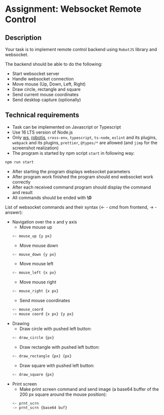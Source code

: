 # Assignment: Websocket Remote Control

## Description

Your task is to implement remote control backend using `RobotJS` library and websocket.

The backend should be able to do the following:

- Start websocket server
- Handle websocket connection
- Move mouse (Up, Down, Left, Right)
- Draw circle, rectangle and square  
- Send current mouse coordinates
- Send desktop capture (optionally)

## Technical requirements

- Task can be implemented on Javascript or Typescript
- Use 16 LTS version of Node.js
- Only [ws](https://www.npmjs.com/package/ws), [robotjs](https://www.npmjs.com/package/robotjs), `cross-env`, `typescript`, `ts-node`, `eslint` and its plugins, `webpack` and its plugins, `prettier`, `@types/*` are allowed (and `jimp` for the screenshot realization)
- The program is started by npm script `start` in following way:
```bash
npm run start 
```
- After starting the program displays websocket parameters
- After program work finished the program should end websocket work correctly  
- After each received command program should display the command and result
- All commands should be ended with **\0**

List of websocket commands and their syntax (<- - cmd from frontend, -> - answer):
- Navigation over the x and y axis
    - Move mouse up
    ```bash
    <- mouse_up {y px}
    ```
    - Move mouse down
    ```bash
    <- mouse_down {y px}
    ```
    - Move mouse left
    ```bash
    <- mouse_left {x px}
    ```
    - Move mouse right
    ```bash
    <- mouse_right {x px}
    ```
    - Send mouse coordinates
    ```bash
    <- mouse_coord
    -> mouse coord {x px} {y px}
    ```
- Drawing
    - Draw circle with pushed left button: 
    ```bash
    <- draw_circle {px}
    ```
    - Draw rectangle with pushed left button: 
    ```bash
    <- draw_rectangle {px} {px}
    ```
    - Draw square with pushed left button: 
    ```bash
    <- draw_square {px}
    ```
- Print screen
    - Make print screen command and send image (a base64 buffer of the 200 px square around the mouse position):
    ```bash
    <- prnt_scrn
    -> prnt_scrn {base64 buf}
    ```
    